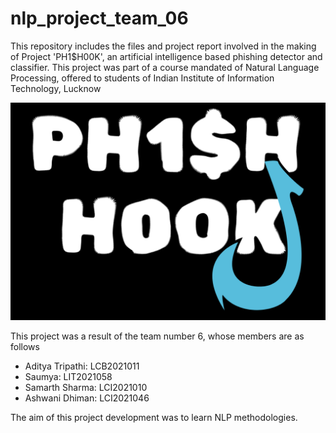 # nlp_project_team_06


This repository includes the files and project report involved in the making of Project 'PH1$H00K', an artificial intelligence based phishing detector and classifier. This project was part of a course mandated of 
Natural Language Processing, offered to students of Indian Institute of Information Technology, Lucknow


![Alt text](PhishHook.png)

This project was a result of the team number 6, whose members are as follows
  * Aditya Tripathi: LCB2021011
  * Saumya: LIT2021058
  * Samarth Sharma: LCI2021010
  * Ashwani Dhiman: LCI2021046


The aim of this project development was to learn NLP methodologies.




